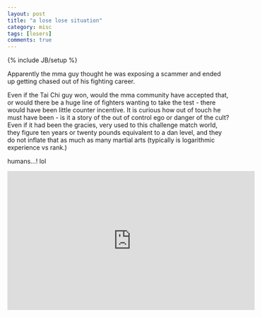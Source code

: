 ```yaml
---
layout: post
title: "a lose lose situation"
category: misc
tags: [losers]
comments: true
---
```

{% include JB/setup %}
  
Apparently the mma guy thought he was exposing a scammer and ended up getting chased out of his fighting career.
  
Even if the Tai Chi guy won, would the mma community have accepted that, or would there be a huge line of fighters wanting to take the test - there would have been little counter incentive.  It is curious how out of touch he must have been - is it a story of the out of control ego or danger of the cult?  Even if it had been the gracies, very used to this challenge match world, they figure ten years or twenty pounds equivalent to a dan level, and they do not inflate that as much as many martial arts (typically is logarithmic experience vs rank.)
  
  
humans...!  lol
  
<iframe width="560" height="315" src="https://www.youtube.com/embed/LbhFdjiPe6w" frameborder="0" allowfullscreen></iframe>
